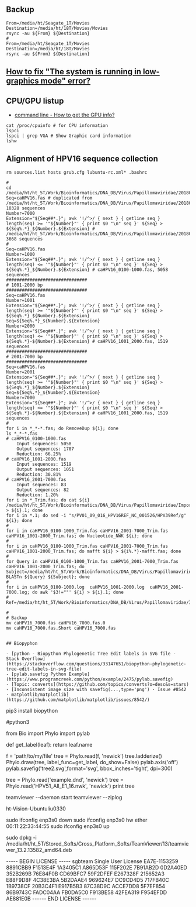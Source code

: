 ## Backup

```
From=/media/ht/Seagate_1T/Movies
Destination=/media/ht/18T/Movies/Movies
rsync -au ${From} ${Destination}
#
From=/media/ht/Seagate_1T/Movies
Destination=/media/ht/18T/Movies
rsync -au ${From} ${Destination}
```

## [How to fix "The system is running in low-graphics mode" error?](https://askubuntu.com/questions/141606/how-to-fix-the-system-is-running-in-low-graphics-mode-error)

## CPU/GPU listup

* [command line - How to get the GPU info?](https://askubuntu.com/questions/5417/how-to-get-the-gpu-info)

```
cat /proc/cpuinfo # for CPU information
lspci
lspci | grep VGA # Show Graphic card information
lshw
```

## Alignment of HPV16 sequence collection

```
rm sources.list hosts grub.cfg lubuntu-rc.xml* .bashrc

#
cd /media/ht/ht_5T/Work/Bioinformatics/DNA_DB/Virus/Papillomaviridae/20180925/HPV16
Seq=caHPV16.fas # duplicated from /media/ht/ht_5T/Work/Bioinformatics/DNA_DB/Virus/Papillomaviridae/20180925/HPV16/caHPV16.fas, 10328 sequences
Number=7000
Extension="${Seq##*.}"; awk '!/^>/ { next } { getline seq } length(seq) >= '"${Number}"' { print $0 "\n" seq }' ${Seq} > ${Seq%.*}_${Number}.${Extension} # /media/ht/ht_5T/Work/Bioinformatics/DNA_DB/Virus/Papillomaviridae/20180925/HPV16/caHPV16_7000.fas, 3668 sequences
#
Seq=caHPV16.fas
Number=1000
Extension="${Seq##*.}"; awk '!/^>/ { next } { getline seq } length(seq) <= '"${Number}"' { print $0 "\n" seq }' ${Seq} > ${Seq%.*}_${Number}.${Extension} # caHPV16_0100-1000.fas, 5058 sequences
###############################
# 1001-2000 bp
###############################
Seq=caHPV16.fas
Number=1001
Extension="${Seq##*.}"; awk '!/^>/ { next } { getline seq } length(seq) >= '"${Number}"' { print $0 "\n" seq }' ${Seq} > ${Seq%.*}_${Number}.${Extension}
Seq=${Seq%.*}_${Number}.${Extension}
Number=2000
Extension="${Seq##*.}"; awk '!/^>/ { next } { getline seq } length(seq) <= '"${Number}"' { print $0 "\n" seq }' ${Seq} > ${Seq%.*}-${Number}.${Extension} # caHPV16_1001_2000.fas, 1519 sequences
###############################
# 2001-7000 bp
###############################
Seq=caHPV16.fas
Number=2001
Extension="${Seq##*.}"; awk '!/^>/ { next } { getline seq } length(seq) >= '"${Number}"' { print $0 "\n" seq }' ${Seq} > ${Seq%.*}_${Number}.${Extension}
Seq=${Seq%.*}_${Number}.${Extension}
Number=7000
Extension="${Seq##*.}"; awk '!/^>/ { next } { getline seq } length(seq) <= '"${Number}"' { print $0 "\n" seq }' ${Seq} > ${Seq%.*}-${Number}.${Extension} # caHPV16_1001_2000.fas, 1519 sequences
#
for i in *_*-*.fas; do RemoveDup ${i}; done
ls *_*-*.fas
# caHPV16_0100-1000.fas
    Input sequences: 5058
    Output sequences: 1707
    Reduction: 66.25%
# caHPV16_1001-2000.fas
    Input sequences: 1519
    Output sequences: 1051
    Reduction: 30.81%
# caHPV16_2001-7000.fas
    Input sequences: 83
    Output sequences: 82
    Reduction: 1.20%
for i in *_Trim.fas; do cat ${i} /media/ht/ht_5T/Work/Bioinformatics/DNA_DB/Virus/Papillomaviridae/Important_Seq/PV248_Divided/PV01_09_016_HPV16REF_NC_001526.fas > ${i}.1; done
for i in *.1; do sed -i "s/PV01_09_016_HPV16REF_NC_001526/HPV39Ref/g" ${i}; done
#
for i in caHPV16_0100-1000_Trim.fas caHPV16_2001-7000_Trim.fas caHPV16_1001-2000_Trim.fas; do Nucleotide_NWK ${i}; done
#
for i in caHPV16_0100-1000_Trim.fas caHPV16_2001-7000_Trim.fas caHPV16_1001-2000_Trim.fas; do mafft ${i} > ${i%.*}-mafft.fas; done
#
for Query in caHPV16_0100-1000_Trim.fas caHPV16_2001-7000_Trim.fas caHPV16_1001-2000_Trim.fas; do Subject=/media/ht/ht_5T/Work/Bioinformatics/DNA_DB/Virus/Papillomaviridae/Important_Seq/PV248_Divided/PV01_09_016_HPV16REF_NC_001526.fas; BLASTn ${Query} ${Subject}; done
#
for i in caHPV16_0100-1000.log  caHPV16_1001-2000.log  caHPV16_2001-7000.log; do awk '$3!=""' ${i} > ${i}.1; done
#
Ref=/media/ht/ht_5T/Work/Bioinformatics/DNA_DB/Virus/Papillomaviridae/Important_Seq/PV248_Divided/PV01_09_016_HPV16REF_NC_001526.fas

#
# Backup
mv caHPV16_7000.fas caHPV16_7000.fas.0
mv caHPV16_7000.fas.Short caHPV16_7000.fas


## Biopyphon

- [python - Biopython Phylogenetic Tree Edit labels in SVG file - Stack Overflow](https://stackoverflow.com/questions/33147651/biopython-phylogenetic-tree-edit-labels-in-svg-file)
- [pylab.savefig Python Example](https://www.programcreek.com/python/example/2475/pylab.savefig)
- [Topic: converts](https://github.com/topics/converts?o=desc&s=stars)
- [Inconsistent image size with savefig(...,type='png') · Issue #8542 · matplotlib/matplotlib](https://github.com/matplotlib/matplotlib/issues/8542/)

```

pip3 install biopython

#python3

from Bio import Phylo
import pylab

def get_label(leaf):
    return leaf.name

f = 'path/to/my/file'
tree = Phylo.read(f, 'newick')
tree.ladderize()
Phylo.draw(tree, label_func=get_label, do_show=False)
pylab.axis('off')
pylab.savefig('tree2.svg',format='svg', bbox_inches='tight', dpi=300)

tree = Phylo.read('example.dnd', 'newick')
tree = Phylo.read('HPV51_All_E1_16.nwk', 'newick')
print tree


teamviewer --daemon start
teamviewer --ziplog


ht-Vision-Ubuntuliu0330

sudo ifconfig enp3s0 down
sudo ifconfig enp3s0 hw ether 00:11:22:33:44:55
sudo ifconfig enp3s0 up

sudo dpkg -i /media/ht/ht_5T/Stored_Softs/Cross_Platform_Softs/TeamViewer/13/teamviewer_13.2.13582_amd64.deb

----- BEGIN LICENSE -----
sgbteam
Single User License
EA7E-1153259
8891CBB9 F1513E4F 1A3405C1 A865D53F
115F202E 7B91AB2D 0D2A40ED 352B269B
76E84F0B CD69BFC7 59F2DFEF E267328F
215652A3 E88F9D8F 4C38E3BA 5B2DAAE4
969624E7 DC9CD4D5 717FB40C 1B9738CF
20B3C4F1 E917B5B3 87C38D9C ACCE7DD8
5F7EF854 86B9743C FADC04AA FB0DA5C0
F913BE58 42FEA319 F954EFDD AE881E0B
------ END LICENSE ------

